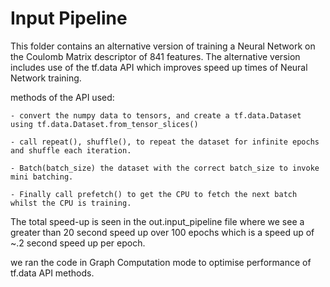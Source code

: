 # Input Pipeline

This folder contains an alternative version of training a Neural Network on the Coulomb Matrix descriptor of 841 features. 
The alternative version includes use of the tf.data API which improves speed up times of Neural Network training. 

methods of the API used:

	- convert the numpy data to tensors, and create a tf.data.Dataset using tf.data.Dataset.from_tensor_slices()
	
	- call repeat(), shuffle(), to repeat the dataset for infinite epochs and shuffle each iteration. 
	
	- Batch(batch_size) the dataset with the correct batch_size to invoke mini batching. 
	
	- Finally call prefetch() to get the CPU to fetch the next batch whilst the CPU is training. 

The total speed-up is seen in the out.input_pipeline file where we see a greater than 20 second speed up over 100 epochs which is a speed up of ~.2 second speed up per epoch.  

we ran the code in Graph Computation mode to optimise performance of tf.data API methods. 

